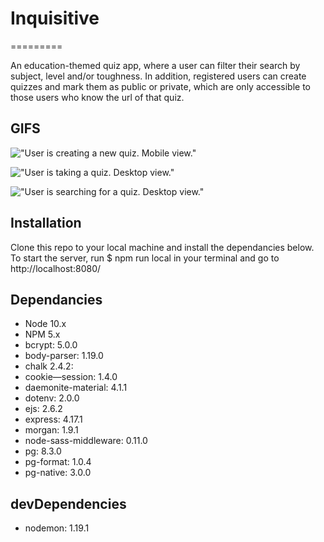 # Inquisitive
=========

An education-themed quiz app, where a user can filter their search by subject, level and/or toughness. In addition, registered users can create quizzes and mark them as public or private, which are only accessible to those users who know the url of that quiz.


## GIFS

!["User is creating a new quiz. Mobile view."](https://recordit.co/LRvJmFPt1P.gif)

!["User is taking a quiz. Desktop view."](https://recordit.co/GT5HUNMNvo.gif)

!["User is searching for a quiz. Desktop view."](https://recordit.co/UqSqO4gUBJ.gif)

## Installation

Clone this repo to your local machine and install the dependancies below. To start the server, run  $ npm run local in your terminal and go to http://localhost:8080/


## Dependancies

- Node 10.x 
- NPM 5.x
- bcrypt: 5.0.0 
- body-parser: 1.19.0 
- chalk 2.4.2: 
- cookie—session: 1.4.0 
- daemonite-material: 4.1.1 
- dotenv: 2.0.0 
- ejs: 2.6.2 
- express: 4.17.1
- morgan: 1.9.1 
- node-sass-middleware: 0.11.0 
- pg: 8.3.0 
- pg-format: 1.0.4 
- pg-native: 3.0.0


## devDependencies

- nodemon: 1.19.1 
